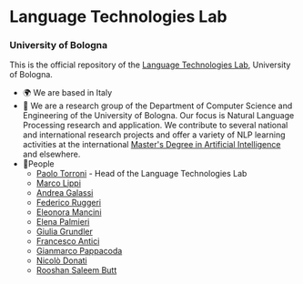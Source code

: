 # Language Technologies Lab 
### University of Bologna 

This is the official repository of the [Language Technologies Lab](https://site.unibo.it/nlp/en), University of Bologna.

* 🌍 We are based in Italy
* 🔭 We are a research group of the Department of Computer Science and Engineering of the University of Bologna. Our focus is Natural Language Processing research and application. We contribute to several national and international research projects and offer a variety of NLP learning activities at the international [Master's Degree in Artificial Intelligence](https://corsi.unibo.it/2cycle/artificial-intelligence) and elsewhere.
* 🧠People
  * [Paolo Torroni](https://www.unibo.it/sitoweb/p.torroni) - Head of the Language Technologies Lab
  * [Marco Lippi](http://personale.unimore.it/rubrica/dettaglio/marco.lippi)
  * [Andrea Galassi](https://www.unibo.it/sitoweb/a.galassi/en)
  * [Federico Ruggeri](https://www.unibo.it/sitoweb/federico.ruggeri6)
  * [Eleonora Mancini](https://www.unibo.it/sitoweb/e.mancini/en)
  * [Elena Palmieri](https://www.unibo.it/sitoweb/e.palmieri)
  * [Giulia Grundler](https://www.unibo.it/sitoweb/giulia.grundler2)
  * [Francesco Antici](https://www.unibo.it/sitoweb/francesco.antici)
  * [Gianmarco Pappacoda](https://www.unibo.it/sitoweb/gianmarco.pappacoda)
  * [Nicolò Donati](https://www.unibo.it/sitoweb/n.donati)
  * [Rooshan Saleem Butt](https://www.unibo.it/sitoweb/rooshan.saleembutt/en)
